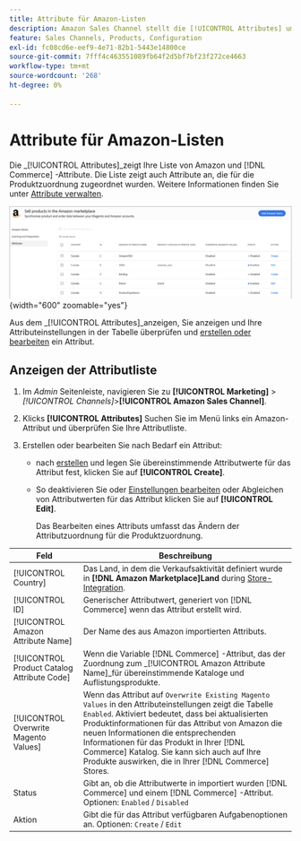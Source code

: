 ```yaml
---
title: Attribute für Amazon-Listen
description: Amazon Sales Channel stellt die [!UICONTROL Attributes] um die Liste der Amazon- und Commerce-Attribute und ihre Zuordnung für die Produktzuordnung zu überwachen.
feature: Sales Channels, Products, Configuration
exl-id: fc08cd6e-eef9-4e71-82b1-5443e14800ce
source-git-commit: 7fff4c463551089fb64f2d5bf7bf23f272ce4663
workflow-type: tm+mt
source-wordcount: '268'
ht-degree: 0%

---
```


# Attribute für Amazon-Listen

Die _[!UICONTROL Attributes]_zeigt Ihre Liste von Amazon und [!DNL Commerce] -Attribute. Die Liste zeigt auch Attribute an, die für die Produktzuordnung zugeordnet wurden. Weitere Informationen finden Sie unter [Attribute verwalten](./managing-attributes.md).

![Attributansicht](assets/amazon-attributes-view.png){width="600" zoomable="yes"}

Aus dem _[!UICONTROL Attributes]_anzeigen, Sie anzeigen und Ihre Attributeinstellungen in der Tabelle überprüfen und [erstellen oder bearbeiten](./creating-attributes.md) ein Attribut.

## Anzeigen der Attributliste

1. Im _Admin_ Seitenleiste, navigieren Sie zu **[!UICONTROL Marketing]** > _[!UICONTROL Channels]_>**[!UICONTROL Amazon Sales Channel]**.

1. Klicks **[!UICONTROL Attributes]** Suchen Sie im Menü links ein Amazon-Attribut und überprüfen Sie Ihre Attributliste.

1. Erstellen oder bearbeiten Sie nach Bedarf ein Attribut:

   - nach [erstellen](./creating-attributes.md#create-an-attribute) und legen Sie übereinstimmende Attributwerte für das Attribut fest, klicken Sie auf **[!UICONTROL Create]**.

   - So deaktivieren Sie oder [Einstellungen bearbeiten](./creating-attributes.md#edit-an-attribute) oder Abgleichen von Attributwerten für das Attribut klicken Sie auf **[!UICONTROL Edit]**.

     Das Bearbeiten eines Attributs umfasst das Ändern der Attributzuordnung für die Produktzuordnung.

| Feld | Beschreibung |
|---------------------------------------------|---------------------------------------------------------------------------------------------------------------------------------------------------------------------------------------------------------------------------------------------------------------------------------------------------------------------------------------------------------------------------------------------------------------------|
| [!UICONTROL Country] | Das Land, in dem die Verkaufsaktivität definiert wurde in  **[!DNL Amazon Marketplace]Land** during [Store-Integration](./store-integration.md). |
| [!UICONTROL ID] | Generischer Attributwert, generiert von [!DNL Commerce] wenn das Attribut erstellt wird. |
| [!UICONTROL Amazon Attribute Name] | Der Name des aus Amazon importierten Attributs. |
| [!UICONTROL Product Catalog Attribute Code] | Wenn die Variable [!DNL Commerce] -Attribut, das der Zuordnung zum _[!UICONTROL Amazon Attribute Name]_für übereinstimmende Kataloge und Auflistungsprodukte. |
| [!UICONTROL Overwrite Magento Values] | Wenn das Attribut auf `Overwrite Existing Magento Values` in den Attributeinstellungen zeigt die Tabelle `Enabled`. Aktiviert bedeutet, dass bei aktualisierten Produktinformationen für das Attribut von Amazon die neuen Informationen die entsprechenden Informationen für das Produkt in Ihrer [!DNL Commerce] Katalog. Sie kann sich auch auf Ihre Produkte auswirken, die in Ihrer [!DNL Commerce] Stores. |
| Status | Gibt an, ob die Attributwerte in importiert wurden [!DNL Commerce] und einem [!DNL Commerce] -Attribut. Optionen: `Enabled` / `Disabled` |
| Aktion | Gibt die für das Attribut verfügbaren Aufgabenoptionen an. Optionen: `Create` / `Edit` |
